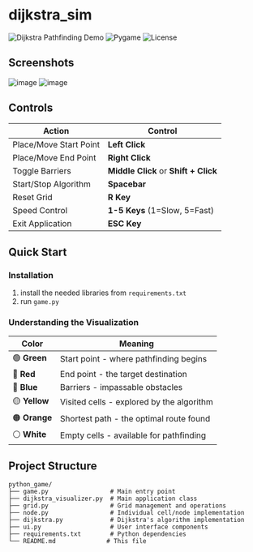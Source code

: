 # dijkstra_sim

![Dijkstra Pathfinding Demo](https://img.shields.io/badge/Python-3.7%2B-blue?logo=python&logoColor=white)
![Pygame](https://img.shields.io/badge/Pygame-2.5.0%2B-green?logo=python&logoColor=white)
![License](https://img.shields.io/badge/License-MIT-yellow)

## Screenshots

![image](https://github.com/user-attachments/assets/ab281372-582c-4e2d-9a80-72901e8ab1bc)
![image](https://github.com/user-attachments/assets/58134c85-933a-4cb7-8146-b3f5bc3bc1ec)


## Controls

| Action                 | Control                               |
| ---------------------- | ------------------------------------- |
| Place/Move Start Point | **Left Click**                        |
| Place/Move End Point   | **Right Click**                       |
| Toggle Barriers        | **Middle Click** or **Shift + Click** |
| Start/Stop Algorithm   | **Spacebar**                          |
| Reset Grid             | **R Key**                             |
| Speed Control          | **1-5 Keys** (1=Slow, 5=Fast)         |
| Exit Application       | **ESC Key**                           |

## Quick Start

### Installation

1. install the needed libraries from `requirements.txt`
2. run `game.py`

### Understanding the Visualization

| Color         | Meaning                                   |
| ------------- | ----------------------------------------- |
| 🟢 **Green**  | Start point - where pathfinding begins    |
| 🔴 **Red**    | End point - the target destination        |
| 🔵 **Blue**   | Barriers - impassable obstacles           |
| 🟡 **Yellow** | Visited cells - explored by the algorithm |
| 🟠 **Orange** | Shortest path - the optimal route found   |
| ⚪ **White**  | Empty cells - available for pathfinding   |

## Project Structure

```
python_game/
├── game.py                 # Main entry point
├── dijkstra_visualizer.py  # Main application class
├── grid.py                 # Grid management and operations
├── node.py                 # Individual cell/node implementation
├── dijkstra.py             # Dijkstra's algorithm implementation
├── ui.py                   # User interface components
├── requirements.txt        # Python dependencies
└── README.md              # This file
```
